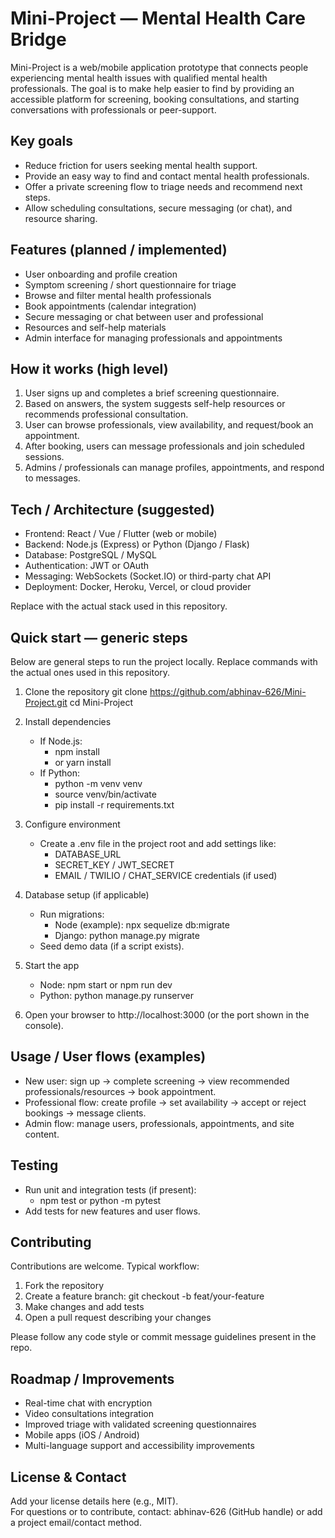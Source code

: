# Mini-Project — Mental Health Care Bridge

Mini-Project is a web/mobile application prototype that connects people experiencing mental health issues with qualified mental health professionals. The goal is to make help easier to find by providing an accessible platform for screening, booking consultations, and starting conversations with professionals or peer-support.

## Key goals
- Reduce friction for users seeking mental health support.
- Provide an easy way to find and contact mental health professionals.
- Offer a private screening flow to triage needs and recommend next steps.
- Allow scheduling consultations, secure messaging (or chat), and resource sharing.

## Features (planned / implemented)
- User onboarding and profile creation
- Symptom screening / short questionnaire for triage
- Browse and filter mental health professionals
- Book appointments (calendar integration)
- Secure messaging or chat between user and professional
- Resources and self-help materials
- Admin interface for managing professionals and appointments

## How it works (high level)
1. User signs up and completes a brief screening questionnaire.
2. Based on answers, the system suggests self-help resources or recommends professional consultation.
3. User can browse professionals, view availability, and request/book an appointment.
4. After booking, users can message professionals and join scheduled sessions.
5. Admins / professionals can manage profiles, appointments, and respond to messages.

## Tech / Architecture (suggested)
- Frontend: React / Vue / Flutter (web or mobile)
- Backend: Node.js (Express) or Python (Django / Flask)
- Database: PostgreSQL / MySQL
- Authentication: JWT or OAuth
- Messaging: WebSockets (Socket.IO) or third-party chat API
- Deployment: Docker, Heroku, Vercel, or cloud provider

Replace with the actual stack used in this repository.

## Quick start — generic steps
Below are general steps to run the project locally. Replace commands with the actual ones used in this repository.

1. Clone the repository
   git clone https://github.com/abhinav-626/Mini-Project.git
   cd Mini-Project

2. Install dependencies
   - If Node.js:
     - npm install
     - or yarn install
   - If Python:
     - python -m venv venv
     - source venv/bin/activate
     - pip install -r requirements.txt

3. Configure environment
   - Create a .env file in the project root and add settings like:
     - DATABASE_URL
     - SECRET_KEY / JWT_SECRET
     - EMAIL / TWILIO / CHAT_SERVICE credentials (if used)

4. Database setup (if applicable)
   - Run migrations:
     - Node (example): npx sequelize db:migrate
     - Django: python manage.py migrate
   - Seed demo data (if a script exists).

5. Start the app
   - Node: npm start or npm run dev
   - Python: python manage.py runserver

6. Open your browser to http://localhost:3000 (or the port shown in the console).

## Usage / User flows (examples)
- New user: sign up → complete screening → view recommended professionals/resources → book appointment.
- Professional flow: create profile → set availability → accept or reject bookings → message clients.
- Admin flow: manage users, professionals, appointments, and site content.

## Testing
- Run unit and integration tests (if present):
  - npm test or python -m pytest
- Add tests for new features and user flows.

## Contributing
Contributions are welcome. Typical workflow:
1. Fork the repository
2. Create a feature branch: git checkout -b feat/your-feature
3. Make changes and add tests
4. Open a pull request describing your changes

Please follow any code style or commit message guidelines present in the repo.

## Roadmap / Improvements
- Real-time chat with encryption
- Video consultations integration
- Improved triage with validated screening questionnaires
- Mobile apps (iOS / Android)
- Multi-language support and accessibility improvements

## License & Contact
Add your license details here (e.g., MIT).  
For questions or to contribute, contact: abhinav-626 (GitHub handle) or add a project email/contact method.
